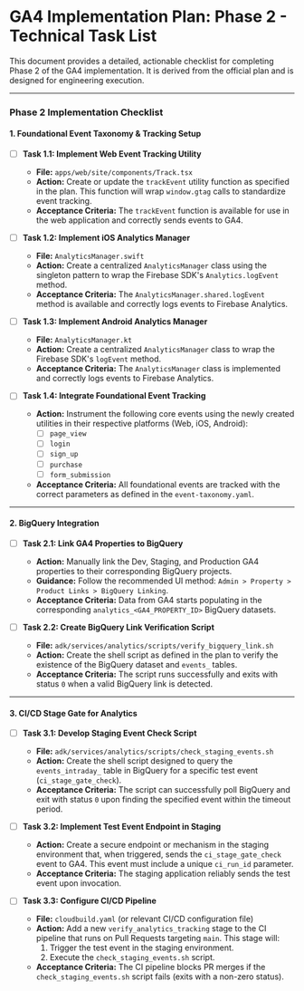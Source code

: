 # GA4 Implementation Plan: Phase 2 - Technical Task List

This document provides a detailed, actionable checklist for completing Phase 2 of the GA4 implementation. It is derived from the official plan and is designed for engineering execution.

---

### Phase 2 Implementation Checklist

#### 1. Foundational Event Taxonomy & Tracking Setup

-   [ ] **Task 1.1: Implement Web Event Tracking Utility**
    -   **File:** `apps/web/site/components/Track.tsx`
    -   **Action:** Create or update the `trackEvent` utility function as specified in the plan. This function will wrap `window.gtag` calls to standardize event tracking.
    -   **Acceptance Criteria:** The `trackEvent` function is available for use in the web application and correctly sends events to GA4.

-   [ ] **Task 1.2: Implement iOS Analytics Manager**
    -   **File:** `AnalyticsManager.swift`
    -   **Action:** Create a centralized `AnalyticsManager` class using the singleton pattern to wrap the Firebase SDK's `Analytics.logEvent` method.
    -   **Acceptance Criteria:** The `AnalyticsManager.shared.logEvent` method is available and correctly logs events to Firebase Analytics.

-   [ ] **Task 1.3: Implement Android Analytics Manager**
    -   **File:** `AnalyticsManager.kt`
    -   **Action:** Create a centralized `AnalyticsManager` class to wrap the Firebase SDK's `logEvent` method.
    -   **Acceptance Criteria:** The `AnalyticsManager` class is implemented and correctly logs events to Firebase Analytics.

-   [ ] **Task 1.4: Integrate Foundational Event Tracking**
    -   **Action:** Instrument the following core events using the newly created utilities in their respective platforms (Web, iOS, Android):
        -   [ ] `page_view`
        -   [ ] `login`
        -   [ ] `sign_up`
        -   [ ] `purchase`
        -   [ ] `form_submission`
    -   **Acceptance Criteria:** All foundational events are tracked with the correct parameters as defined in the `event-taxonomy.yaml`.

---

#### 2. BigQuery Integration

-   [ ] **Task 2.1: Link GA4 Properties to BigQuery**
    -   **Action:** Manually link the Dev, Staging, and Production GA4 properties to their corresponding BigQuery projects.
    -   **Guidance:** Follow the recommended UI method: `Admin > Property > Product Links > BigQuery Linking`.
    -   **Acceptance Criteria:** Data from GA4 starts populating in the corresponding `analytics_<GA4_PROPERTY_ID>` BigQuery datasets.

-   [ ] **Task 2.2: Create BigQuery Link Verification Script**
    -   **File:** `adk/services/analytics/scripts/verify_bigquery_link.sh`
    -   **Action:** Create the shell script as defined in the plan to verify the existence of the BigQuery dataset and `events_` tables.
    -   **Acceptance Criteria:** The script runs successfully and exits with status `0` when a valid BigQuery link is detected.

---

#### 3. CI/CD Stage Gate for Analytics

-   [ ] **Task 3.1: Develop Staging Event Check Script**
    -   **File:** `adk/services/analytics/scripts/check_staging_events.sh`
    -   **Action:** Create the shell script designed to query the `events_intraday_` table in BigQuery for a specific test event (`ci_stage_gate_check`).
    -   **Acceptance Criteria:** The script can successfully poll BigQuery and exit with status `0` upon finding the specified event within the timeout period.

-   [ ] **Task 3.2: Implement Test Event Endpoint in Staging**
    -   **Action:** Create a secure endpoint or mechanism in the staging environment that, when triggered, sends the `ci_stage_gate_check` event to GA4. This event must include a unique `ci_run_id` parameter.
    -   **Acceptance Criteria:** The staging application reliably sends the test event upon invocation.

-   [ ] **Task 3.3: Configure CI/CD Pipeline**
    -   **File:** `cloudbuild.yaml` (or relevant CI/CD configuration file)
    -   **Action:** Add a new `verify_analytics_tracking` stage to the CI pipeline that runs on Pull Requests targeting `main`. This stage will:
        1.  Trigger the test event in the staging environment.
        2.  Execute the `check_staging_events.sh` script.
    -   **Acceptance Criteria:** The CI pipeline blocks PR merges if the `check_staging_events.sh` script fails (exits with a non-zero status).
